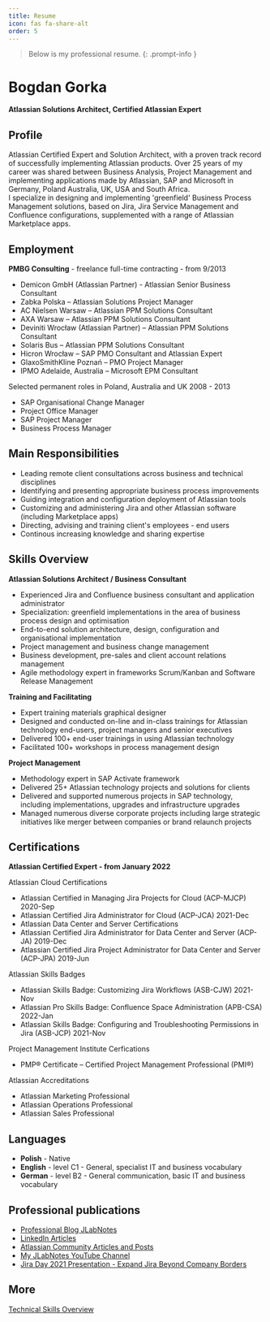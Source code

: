 ```yaml
---
title: Resume
icon: fas fa-share-alt
order: 5
---
```

> Below is my professional resume.
{: .prompt-info }  

# Bogdan Gorka
**Atlassian Solutions Architect, Certified Atlassian Expert**

## Profile

Atlassian Certified Expert and Solution Architect, with a proven track record of successfully implementing Atlassian products. Over 25 years of my career was shared between Business Analysis, Project Management and implementing applications made by Atlassian, SAP and Microsoft in Germany, Poland Australia, UK, USA and South Africa.  
I specialize in designing and implementing 'greenfield' Business Process Management solutions, based on Jira, Jira Service Management and Confluence configurations, supplemented with a range of Atlassian Marketplace apps.  

## Employment  

**PMBG Consulting** - freelance full-time contracting - from 9/2013
- Demicon GmbH (Atlassian Partner) - Atlassian Senior Business Consultant
- Zabka Polska – Atlassian Solutions Project Manager
- AC Nielsen Warsaw – Atlassian PPM Solutions Consultant
- AXA Warsaw – Atlassian PPM Solutions Consultant
- Deviniti Wrocław (Atlassian Partner) – Atlassian PPM Solutions Consultant
- Solaris Bus – Atlassian PPM Solutions Consultant
- Hicron Wrocław – SAP PMO Consultant and Atlassian Expert
- GlaxoSmithKline Poznań – PMO Project Manager
- IPMO Adelaide, Australia – Microsoft EPM Consultant  

Selected permanent roles in Poland, Australia and UK 2008 - 2013
- SAP Organisational Change Manager
- Project Office Manager
- SAP Project Manager
- Business Process Manager

## Main Responsibilities
- Leading remote client consultations across business and technical disciplines
- Identifying and presenting appropriate business process improvements
- Guiding integration and configuration deployment of Atlassian tools
- Customizing and administering Jira and other Atlassian software (including Marketplace apps)
- Directing, advising and training client's employees - end users
- Continous increasing knowledge and sharing expertise  

## Skills Overview  
**Atlassian Solutions Architect / Business Consultant**
- Experienced Jira and Confluence business consultant and application administrator
- Specialization: greenfield implementations in the area of business process design and optimisation
- End-to-end solution architecture, design, configuration and organisational implementation
- Project management and business change management
- Business development, pre-sales and client account relations management
- Agile methodology expert in frameworks Scrum/Kanban and Software Release Management

**Training and Facilitating**
- Expert training materials graphical designer
- Designed and conducted on-line and in-class trainings for Atlassian technology end-users, project managers and senior executives
- Delivered 100+ end-user trainings in using Atlassian technology
- Facilitated 100+ workshops in process management design

**Project Management**
- Methodology expert in SAP Activate framework
- Delivered 25+ Atlassian technology projects and solutions for clients
- Delivered and supported numerous projects in SAP technology, including implementations, upgrades and infrastructure upgrades
- Managed numerous diverse corporate projects including large strategic initiatives like merger between companies or brand relaunch projects

## Certifications

**Atlassian Certified Expert - from January 2022**

Atlassian Cloud Certifications		
- Atlassian Certified in Managing Jira Projects for Cloud (ACP-MJCP) 2020-Sep
- Atlassian Certified Jira Administrator for Cloud (ACP-JCA) 2021-Dec
- Atlassian Data Center and Server Certifications
- Atlassian Certified Jira Administrator for Data Center and Server (ACP-JA) 2019-Dec
- Atlassian Certified Jira Project Administrator for Data Center and Server (ACP-JPA) 2019-Jun

Atlassian Skills Badges		
- Atlassian Skills Badge: Customizing Jira Workflows (ASB-CJW) 2021-Nov
- Atlassian Pro Skills Badge: Confluence Space Administration (APB-CSA) 2022-Jan
- Atlassian Skills Badge: Configuring and Troubleshooting Permissions in Jira (ASB-JCP) 2021-Nov

Project Management Institute Cerfications
- PMP® Certificate – Certified Project Management Professional (PMI®)

Atlassian Accreditations
- Atlassian Marketing Professional
- Atlassian Operations Professional
- Atlassian Sales Professional

## Languages

- **Polish** - Native
- **English** - level C1 - General, specialist IT and business vocabulary
- **German** - level B2 - General communication, basic IT and business vocabulary

## Professional publications

- [Professional Blog JLabNotes](https://www.youtube.com/c/JLabNotes)  
- [LinkedIn Articles](https://www.linkedin.com/in/bgorka/recent-activity/posts/)  
- [Atlassian Community Articles and Posts](https://community.atlassian.com/t5/user/viewprofilepage/user-id/518733)  
- [My JLabNotes YouTube Channel](https://www.youtube.com/c/JLabNotes)  
- [Jira Day 2021 Presentation - Expand Jira Beyond Company Borders](https://youtu.be/18iOB3pnqGw)  

## More
[Technical Skills Overview](../usr/tech_overview.html)